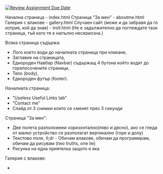 [![Review Assignment Due Date](https://classroom.github.com/assets/deadline-readme-button-22041afd0340ce965d47ae6ef1cefeee28c7c493a6346c4f15d667ab976d596c.svg)](https://classroom.github.com/a/cxxOiUOi)

Начална страница - index.html
Страница "За мен" - aboutme.html
Галерия с влакове - gallery.html
Случаен сайт (може и да забравя да го изтрия, кой да знае) - troll.html (Не е задължително да поглеждате тази страница, тъй като тя е напълно несериозна.)


Всяка страница съдържа:
- Лого което води до началната страница при кликане,
- Заглавие на страницата,
- Еднороден Навбар (Navbar) съдържащ 4 бутона който водят до горепосочените страници,
- Тяло (body),
- Еднороден футър (footer).

Началната страница:

- "Useless Useful Links tab"
- "Contact me" 
- Слайд от 3 снимки които се сменят през 3 секунди

Страница "За мен":

- Две полета разположени хоризонтално(ляво и дясно), ако се гледа от малко устройство се разполагат вертикално (горе и долу)
- Текстово поле, tl;dr - Обичам влакове, обичам да програмирам, обичам да рисувам (two truths, one lie)
- Рисунка на една приятелка защото е яка

Галерия с влакове:

-